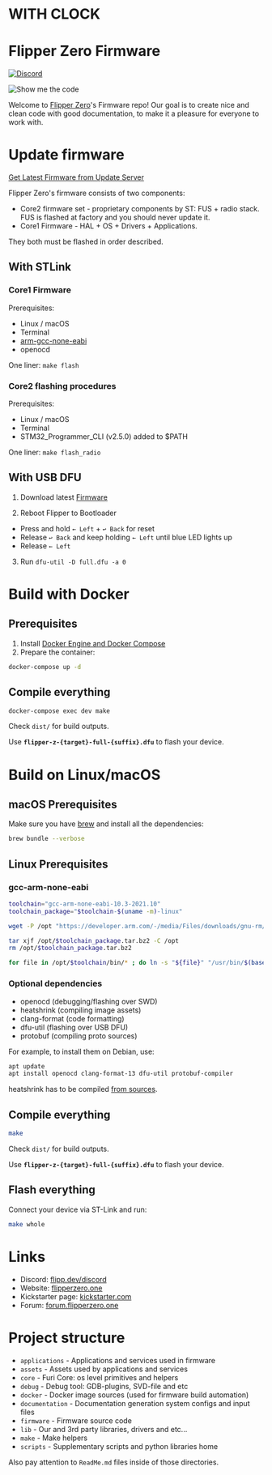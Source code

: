 # WITH CLOCK


# Flipper Zero Firmware

[![Discord](https://img.shields.io/discord/740930220399525928.svg?label=&logo=discord&logoColor=ffffff&color=7389D8&labelColor=6A7EC2)](http://flipperzero.one/discord)

![Show me the code](https://habrastorage.org/webt/eo/m0/e4/eom0e4btudte7nrhnyic-laiog0.png)

Welcome to [Flipper Zero](https://flipperzero.one/)'s Firmware repo!
Our goal is to create nice and clean code with good documentation, to make it a pleasure for everyone to work with.

# Update firmware

[Get Latest Firmware from Update Server](https://update.flipperzero.one/)

Flipper Zero's firmware consists of two components:

- Core2 firmware set - proprietary components by ST: FUS + radio stack. FUS is flashed at factory and you should never update it.
- Core1 Firmware - HAL + OS + Drivers + Applications.

They both must be flashed in order described.

## With STLink

### Core1 Firmware

Prerequisites:

- Linux / macOS
- Terminal
- [arm-gcc-none-eabi](https://developer.arm.com/tools-and-software/open-source-software/developer-tools/gnu-toolchain/gnu-rm/downloads)
- openocd

One liner: `make flash`

### Core2 flashing procedures

Prerequisites:

- Linux / macOS
- Terminal
- STM32_Programmer_CLI (v2.5.0) added to $PATH

One liner: `make flash_radio`

## With USB DFU 

1. Download latest [Firmware](https://update.flipperzero.one)

2. Reboot Flipper to Bootloader
 - Press and hold `← Left` + `↩ Back` for reset 
 - Release `↩ Back` and keep holding `← Left` until blue LED lights up
 - Release `← Left`
<!-- ![Switch to DFU sequence](https://habrastorage.org/webt/uu/c3/g2/uuc3g2n36f2sju19rskcvjzjf6w.png) -->

3. Run `dfu-util -D full.dfu -a 0`

# Build with Docker

## Prerequisites

1. Install [Docker Engine and Docker Compose](https://www.docker.com/get-started)
2. Prepare the container:

 ```sh
 docker-compose up -d
 ```

## Compile everything

```sh
docker-compose exec dev make
```

Check `dist/` for build outputs.

Use **`flipper-z-{target}-full-{suffix}.dfu`** to flash your device.

# Build on Linux/macOS

## macOS Prerequisites

Make sure you have [brew](https://brew.sh) and install all the dependencies:
```sh
brew bundle --verbose
```

## Linux Prerequisites

### gcc-arm-none-eabi

```sh
toolchain="gcc-arm-none-eabi-10.3-2021.10"
toolchain_package="$toolchain-$(uname -m)-linux"

wget -P /opt "https://developer.arm.com/-/media/Files/downloads/gnu-rm/10.3-2021.10/$toolchain_package.tar.bz2"

tar xjf /opt/$toolchain_package.tar.bz2 -C /opt
rm /opt/$toolchain_package.tar.bz2

for file in /opt/$toolchain/bin/* ; do ln -s "${file}" "/usr/bin/$(basename ${file})" ; done
```

### Optional dependencies

- openocd (debugging/flashing over SWD)
- heatshrink (compiling image assets)
- clang-format (code formatting)
- dfu-util (flashing over USB DFU)
- protobuf (compiling proto sources)

For example, to install them on Debian, use:
```sh
apt update
apt install openocd clang-format-13 dfu-util protobuf-compiler
```

heatshrink has to be compiled [from sources](https://github.com/atomicobject/heatshrink).

## Compile everything

```sh
make
```

Check `dist/` for build outputs.

Use **`flipper-z-{target}-full-{suffix}.dfu`** to flash your device.

## Flash everything

Connect your device via ST-Link and run:
```sh
make whole
```

# Links

* Discord: [flipp.dev/discord](https://flipp.dev/discord)
* Website: [flipperzero.one](https://flipperzero.one)
* Kickstarter page: [kickstarter.com](https://www.kickstarter.com/projects/flipper-devices/flipper-zero-tamagochi-for-hackers)
* Forum: [forum.flipperzero.one](https://forum.flipperzero.one/)

# Project structure

- `applications`    - Applications and services used in firmware
- `assets`          - Assets used by applications and services
- `core`            - Furi Core: os level primitives and helpers
- `debug`           - Debug tool: GDB-plugins, SVD-file and etc
- `docker`          - Docker image sources (used for firmware build automation)
- `documentation`   - Documentation generation system configs and input files
- `firmware`        - Firmware source code
- `lib`             - Our and 3rd party libraries, drivers and etc...
- `make`            - Make helpers
- `scripts`         - Supplementary scripts and python libraries home

Also pay attention to `ReadMe.md` files inside of those directories.
